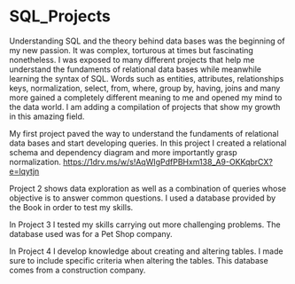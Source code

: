 # SQL_Projects

Understanding SQL and the theory behind data bases was the beginning of my new passion. It was complex, torturous at times but fascinating nonetheless.  I was exposed to many different projects that help me understand the fundaments of relational data bases while meanwhile learning the syntax of SQL. Words such as entities, attributes, relationships keys, normalization, select, from, where, group by, having, joins and many more gained a completely different meaning to me and opened my mind to the data world. I am adding a compilation of projects that show my growth in this amazing field. 


My first project paved the way to understand the fundaments of relational data bases and start developing queries. In this project I created a relational schema and dependency diagram and more importantly grasp normalization. 
https://1drv.ms/w/s!AqWIgPdfPBHxm138_A9-OKKqbrCX?e=lqytjn

Project 2 shows data exploration as well as a combination of queries whose objective is to answer common questions. I used a database provided by the Book in order to test my skills. 

In Project 3 I tested my skills carrying out more challenging problems. The database used was for a Pet Shop company.

In Project 4 I develop knowledge about creating and altering tables. I made sure to include specific criteria when altering the tables. This database comes from a construction company. 



